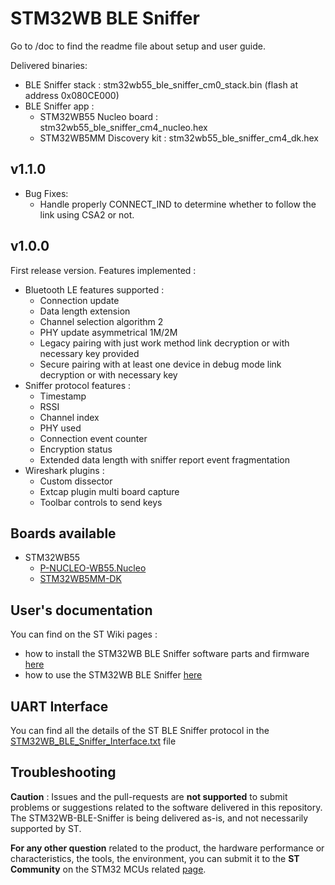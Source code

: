 # STM32WB BLE Sniffer

Go to /doc to find the readme file about setup and user guide. 

Delivered binaries:
- BLE Sniffer stack : stm32wb55_ble_sniffer_cm0_stack.bin (flash at address 0x080CE000)
- BLE Sniffer app :
  - STM32WB55 Nucleo board : stm32wb55_ble_sniffer_cm4_nucleo.hex
  - STM32WB5MM Discovery kit : stm32wb55_ble_sniffer_cm4_dk.hex

## v1.1.0
- Bug Fixes:
  - Handle properly CONNECT_IND to determine whether to follow the link using CSA2 or not.

## v1.0.0
First release version. Features implemented :

- Bluetooth LE features supported :
  - Connection update
  - Data length extension
  - Channel selection algorithm 2
  - PHY update asymmetrical 1M/2M
  - Legacy pairing with just work method link decryption or with necessary key provided
  - Secure pairing with at least one device in debug mode link decryption or with necessary key
- Sniffer protocol features :
  - Timestamp
  - RSSI
  - Channel index
  - PHY used
  - Connection event counter
  - Encryption status
  - Extended data length with sniffer report event fragmentation
- Wireshark plugins :
  - Custom dissector 
  - Extcap plugin multi board capture
  - Toolbar controls to send keys

## Boards available

  * STM32WB55
    * [P-NUCLEO-WB55.Nucleo](https://www.st.com/en/evaluation-tools/p-nucleo-wb55.html)
    * [STM32WB5MM-DK](https://www.st.com/en/evaluation-tools/stm32wb5mm-dk.html)

## User's documentation

You can find on the ST Wiki pages :
- how to install the STM32WB BLE Sniffer software parts and firmware [here](https://wiki.st.com/stm32mcu/wiki/Connectivity:STM32_Sniffer_for_BLE_Setup_guide)
- how to use the STM32WB BLE Sniffer [here](https://wiki.st.com/stm32mcu/wiki/Connectivity:STM32_Sniffer_for_BLE_User_guide)

## UART Interface

You can find all the details of the ST BLE Sniffer protocol in the [STM32WB_BLE_Sniffer_Interface.txt](/doc/STM32WB_BLE_Sniffer_Interface.txt) file

## Troubleshooting

**Caution** : Issues and the pull-requests are **not supported** to submit problems or suggestions related to the software delivered in this repository. The STM32WB-BLE-Sniffer is being delivered as-is, and not necessarily supported by ST.

**For any other question** related to the product, the hardware performance or characteristics, the tools, the environment, you can submit it to the **ST Community** on the STM32 MCUs related [page](https://community.st.com/s/topic/0TO0X000000BSqSWAW/stm32-mcus).

